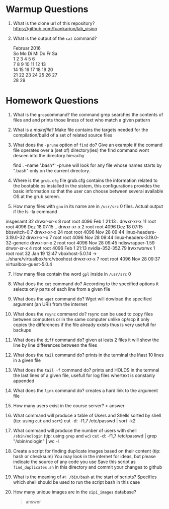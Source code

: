 # Warmup Questions

1.  What is the clone url of this repository? <br>
    https://github.com/fuankarion/lab_vision

2.  What is the output of the ``cal`` command?

       Februar 2016      
So Mo Di Mi Do Fr Sa  
    1  2  3  4  5  6  
 7  8  9 10 11 12 13  
14 15 16 17 18 19 20  
21 22 23 24 25 26 27  
28 29

# Homework Questions

1.  What is the ``grep``command?
    the command grep searches the contents of files and and prints those liness of text who match a given pattern 

2.  What is a *makefile*?
    Make file contains the targets needed for the compilation/build of a set of related source files 

4.  What does the ``-prune`` option of ``find`` do? Give an example
    if the comand file operates over a (set of) directory(ies) the find command wont descen into the directory hierachy

	find . -name '.bash*' -prune
    will look for any file whose names starts by ".bash" only on the current directory.

5.  Where is the ``grub.cfg``  file
    grub.cfg contains the information related to the bootable os installed in the sistem, this configurations provides the basic information so that the user can choose between several available OS at the grub screen.

6.  How many files with ``gnu`` in its name are in ``/usr/src``
    0 files. Actual output if the ls -la command

insgesamt 32
drwxr-xr-x  8 root root 4096 Feb  1 21:13 .
drwxr-xr-x 11 root root 4096 Dez 18 07:15 ..
drwxr-xr-x  2 root root 4096 Dez 18 07:15 bbswitch-0.7
drwxr-xr-x 24 root root 4096 Nov 28 09:44 linux-headers-3.19.0-32
drwxr-xr-x  7 root root 4096 Nov 28 09:44 linux-headers-3.19.0-32-generic
drwxr-xr-x  2 root root 4096 Nov 28 09:45 ndiswrapper-1.59
drwxr-xr-x  4 root root 4096 Feb  1 21:13 nvidia-352-352.79
lrwxrwxrwx  1 root root   32 Jan 19 12:47 vboxhost-5.0.14 -> ../share/virtualbox/src/vboxhost
drwxr-xr-x  7 root root 4096 Nov 28 09:37 virtualbox-guest-5.0.4

7.  How many files contain the word ``gpl`` inside in ``/usr/src``
    0

8.  What does the ``cut`` command do?
    According to the specified options it selects only parts of each line from a given file

9.  What does the ``wget`` command do?
    Wget will dowload the specified argument (an URI) from the internet

9.  What does the ``rsync`` command do?
    rsync can be used to copy files between computers or in the same computer unlike cp/scp it only copies the differences if the file already exists thus is very usefull for backups

10.  What does the ``diff`` command do?
    given at leats 2 files it will show the line by line differences between the files

10.  What does the ``tail`` command do?
   prints in the terminal the lñast 10 lines in a given file

10.  What does the ``tail -f`` command do?
    prints and HOLDS in the termnal the last lines of a given file, usefull for log files whertext is constanly appended

10.  What does the ``link`` command do?
    creates a hard link to the argument file

11.  How many users exist in the course server?
    >   answer

12. What command will produce a table of Users and Shells sorted by shell (tip: using ``cut`` and ``sort``)
    cut -d: -f1,7 /etc/passwd | sort -k2

13. What command will produce the number of users with shell ``/sbin/nologin`` (tip: using ``grep`` and ``wc``)
    cut -d: -f1,7 /etc/passwd | grep "/sbin/nologin" | wc -l

15. Create a script for finding duplicate images based on their content (tip: hash or checksum)
    You may look in the internet for ideas, but please indicate the source of any code you use
    Save this script as ``find_duplicates.sh`` in this directory and commit your changes to github

16. What is the meaning of ``#! /bin/bash`` at the start of scripts?
    Specifies which shell should be used to run the script bash in this case

17. How many unique images are in the ``sipi_images`` database?
    >   answer
    
